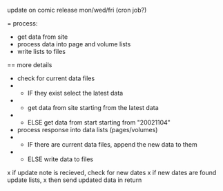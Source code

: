 update on comic release mon/wed/fri (cron job?)

= process:

- get data from site
- process data into page and volume lists
- write lists to files

== more details

- check for current data files
- - IF they exist select the latest data
- - get data from site starting from the latest data
- - ELSE get data from start starting from "20021104"
- process response into data lists (pages/volumes)
- - IF there are current data files, append the new data to them
- - ELSE write data to files

x if update note is recieved, check for new dates
x if new dates are found update lists,
x then send updated data in return 